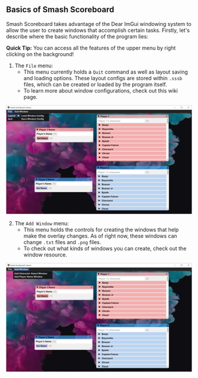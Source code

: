 ## Basics of Smash Scoreboard

Smash Scoreboard takes advantage of the Dear ImGui windowing system to allow the user to create windows that accomplish certain tasks. Firstly, let's describe where the basic functionality of the program lies:

**Quick Tip:** You can access all the features of the upper menu by right clicking on the background!

1. The `File` menu:
    - This menu currently holds a `Quit` command as well as layout saving and loading options. These layout configs are stored within `.sssb` files, which can be created or loaded by the program itself.
    - To learn more about window configurations, check out <a>this wiki page</a>.

![](../readmeImages/FileMenu.png)

2. The `Add Window` menu:
    - This menu holds the controls for creating the windows that help make the overlay changes. As of right now, these windows can change `.txt` files and `.png` files.
    - To check out what kinds of windows you can create, check out the <a>window resource</a>.

![](../readmeImages/AddWindow.png)
